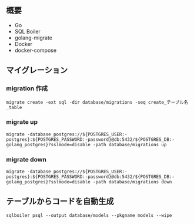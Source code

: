 ## 概要
-  Go
-  SQL Boiler
-  golang-migrate
-  Docker
-  docker-compose

## マイグレーション

### migration 作成

```
migrate create -ext sql -dir database/migrations -seq create_テーブル名_table
```

### migrate up

```
migrate -database postgres://${POSTGRES_USER:-postgres}:${POSTGRES_PASSWORD:-password}@db:5432/${POSTGRES_DB:-golang_postgres}?sslmode=disable -path database/migrations up
```

### migrate down

```
migrate -database postgres://${POSTGRES_USER:-postgres}:${POSTGRES_PASSWORD:-password}@db:5432/${POSTGRES_DB:-golang_postgres}?sslmode=disable -path database/migrations down
```

## テーブルからコードを自動生成

```
sqlboiler psql --output database/models --pkgname models --wipe
```
